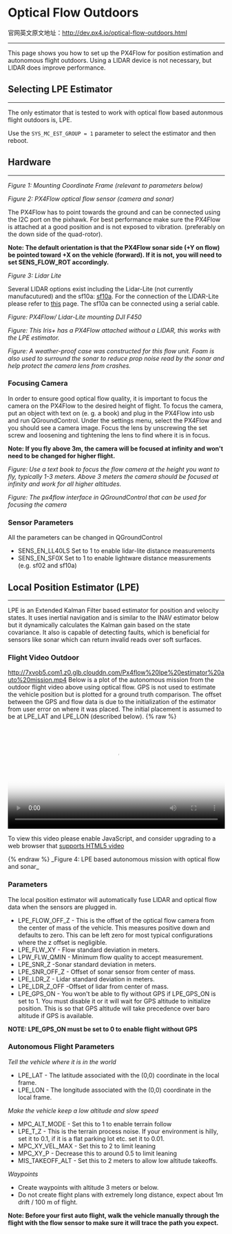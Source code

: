 # **Optical Flow Outdoors**

官网英文原文地址：http://dev.px4.io/optical-flow-outdoors.html

---

This page shows you how to set up the PX4Flow for position estimation and autonomous flight outdoors. Using a LIDAR device is not necessary, but LIDAR does improve performance.

## **Selecting LPE Estimator**

---

The only estimator that is tested to work with optical flow based autonmous flight outdoors is, LPE.

Use the `SYS_MC_EST_GROUP = 1` parameter to select the estimator and then reboot.

## **Hardware**

---

_Figure 1: Mounting Coordinate Frame \(relevant to parameters below\)_

_Figure 2: PX4Flow optical flow sensor \(camera and sonar\)_

The PX4Flow has to point towards the ground and can be connected using the I2C port on the pixhawk. For best performance make sure the PX4Flow is attached at a good position and is not exposed to vibration. \(preferably on the down side of the quad-rotor\).

**Note: The default orientation is that the PX4Flow sonar side \(+Y on flow\) be pointed toward +X on the vehicle \(forward\). If it is not, you will need to set SENS\_FLOW\_ROT accordingly.**

_Figure 3: Lidar Lite_

Several LIDAR options exist including the Lidar-Lite \(not currently manufacutured\) and the sf10a: [sf10a](http://www.lightware.co.za/shop/en/drone-altimeters/33-sf10a.html). For the connection of the LIDAR-Lite please refer to [this](https://pixhawk.org/peripherals/rangefinder?s[]=lidar) page. The sf10a can be connected using a serial cable.

_Figure: PX4Flow\/ Lidar-Lite mounting DJI F450_

_Figure: This Iris+ has a PX4Flow attached without a LIDAR, this works with the LPE estimator._

_Figure: A weather-proof case was constructed for this flow unit. Foam is also used to surround the sonar to reduce prop noise read by the sonar and help protect the camera lens from crashes._

### **Focusing Camera**

In order to ensure good optical flow quality, it is important to focus the camera on the PX4Flow to the desired height of flight. To focus the camera, put an object with text on \(e. g. a book\) and plug in the PX4Flow into usb and run QGroundControl. Under the settings menu, select the PX4Flow and you should see a camera image. Focus the lens by unscrewing the set screw and loosening and tightening the lens to find where it is in focus.

**Note: If you fly above 3m, the camera will be focused at infinity and won't need to be changed for higher flight.**

_Figure: Use a text book to focus the flow camera at the height you want to fly, typically 1-3 meters. Above 3 meters the camera should be focused at infinity and work for all higher altitudes._

_Figure: The px4flow interface in QGroundControl that can be used for focusing the camera_

### **Sensor Parameters**

All the parameters can be changed in QGroundControl

* SENS\_EN\_LL40LS Set to 1 to enable lidar-lite distance measurements
* SENS\_EN\_SF0X Set to 1 to enable lightware distance measurements \(e.g. sf02 and sf10a\)

## **Local Position Estimator \(LPE\)**

---

LPE is an Extended Kalman Filter based estimator for position and velocity states. It uses inertial navigation and is similar to the INAV estimator below but it dynamically calculates the Kalman gain based on the state covariance. It also is capable of detecting faults, which is beneficial for sensors like sonar which can return invalid reads over soft surfaces.

### **Flight Video Outdoor**
http://7xvob5.com1.z0.glb.clouddn.com/Px4flow%20lpe%20estimator%20auto%20mission.mp4
Below is a plot of the autonomous mission from the outdoor flight video above using optical flow. GPS is not used to estimate the vehicle position but is plotted for a ground truth comparison. The offset between the GPS and flow data is due to the initialization of the estimator from user error on where it was placed. The initial placement is assumed to be at LPE\_LAT and LPE\_LON \(described below\).
{% raw %}
<video id="my-video" class="video-js" controls preload="auto" width="100%" 
poster="../pictures/diagrams/opticsflow.png" data-setup='{"aspectRatio":"16:9"}'>
  <source src="http://7xvob5.com1.z0.glb.clouddn.com/1-PX4%20Autopilot%20Setup%20Tutorial%20Preview.mp4" type='video/mp4' >
  <p class="vjs-no-js">
    To view this video please enable JavaScript, and consider upgrading to a web browser that
    <a href="http://videojs.com/html5-video-support/" target="_blank">supports HTML5 video</a>
  </p>
</video>
{% endraw %}
_Figure 4: LPE based autonomous mission with optical flow and sonar_

### **Parameters**

The local position estimator will automatically fuse LIDAR and optical flow data when the sensors are plugged in.

* LPE\_FLOW\_OFF\_Z - This is the offset of the optical flow camera from the center of mass of the vehicle. This measures positive down and defaults to zero. This can be left zero for most typical configurations where the z offset is negligible.
* LPE\_FLW\_XY - Flow standard deviation in meters.
* LPW\_FLW\_QMIN - Minimum flow quality to accept measurement.
* LPE\_SNR\_Z -Sonar standard deviation in meters.
* LPE\_SNR\_OFF\_Z - Offset of sonar sensor from center of mass.
* LPE\_LDR\_Z - Lidar standard deviation in meters.
* LPE\_LDR\_Z\_OFF -Offset of lidar from center of mass.
* LPE\_GPS\_ON - You won't be able to fly without GPS if LPE\_GPS\_ON is set to 1. You must disable it or it will wait for GPS altitude to initialize position. This is so that GPS altitude will take precedence over baro altitude if GPS is available.

**NOTE: LPE\_GPS\_ON must be set to 0 to enable flight without GPS**

### **Autonomous Flight Parameters**

_Tell the vehicle where it is in the world_

* LPE\_LAT - The latitude associated with the \(0,0\) coordinate in the local frame.
* LPE\_LON - The longitude associated with the \(0,0\) coordinate in the local frame.

_Make the vehicle keep a low altitude and slow speed_

* MPC\_ALT\_MODE - Set this to 1 to enable terrain follow
* LPE\_T\_Z - This is the terrain process noise. If your environment is hilly, set it to 0.1, if it is a flat parking lot etc. set it to 0.01.
* MPC\_XY\_VEL\_MAX - Set this to 2 to limit leaning
* MPC\_XY\_P - Decrease this to around 0.5 to limit leaning
* MIS\_TAKEOFF\_ALT - Set this to 2 meters to allow low altitude takeoffs.

_Waypoints_

* Create waypoints with altitude 3 meters or below.
* Do not create flight plans with extremely long distance, expect about 1m drift \/ 100 m of flight.

**Note: Before your first auto flight, walk the vehicle manually through the flight with the flow sensor to make sure it will trace the path you expect.**

